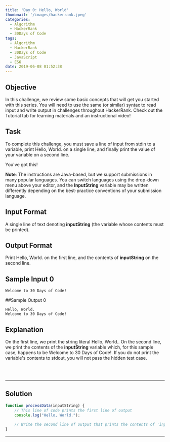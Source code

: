 ```yaml
---
title: 'Day 0: Hello, World'
thumbnail: '/images/hackerrank.jpeg'
categories:
  - Algorithm
  - HackerRank
  - 30Days of Code
tags:
  - Algorithm
  - HackerRank
  - 30Days of Code
  - JavaScript
  - ES6
date: 2019-06-08 01:52:38
---
```


## Objective

In this challenge, we review some basic concepts that will get you started with this series. You will need to use the same (or similar) syntax to read input and write output in challenges throughout HackerRank. Check out the Tutorial tab for learning materials and an instructional video!

<!-- more -->

## Task

To complete this challenge, you must save a line of input from stdin to a variable, print Hello, World. on a single line, and finally print the value of your variable on a second line.

You've got this!

**Note**: The instructions are Java-based, but we support submissions in many popular languages. You can switch languages using the drop-down menu above your editor, and the **InputString** variable may be written differently depending on the best-practice conventions of your submission language.


## Input Format

A single line of text denoting **inputString** (the variable whose contents must be printed).


## Output Format

Print Hello, World. on the first line, and the contents of **inputString** on the second line.


## Sample Input 0

```
Welcome to 30 Days of Code!
```


##Sample Output 0

```
Hello, World. 
Welcome to 30 Days of Code!
```


## Explanation

On the first line, we print the string literal Hello, World.. On the second line, we print the contents of the **inputString** variable which, for this sample case, happens to be Welcome to 30 Days of Code!. If you do not print the variable's contents to stdout, you will not pass the hidden test case.


<br/>
<br/>

---

## Solution

```javascript
function processData(inputString) {
    // This line of code prints the first line of output
    console.log("Hello, World.");
    
    // Write the second line of output that prints the contents of 'inputString' here.
}
```

---
